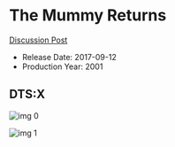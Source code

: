 # The Mummy Returns

[Discussion Post](https://www.avsforum.com/threads/bass-eq-for-filtered-movies.2995212/post-57033212)

* Release Date: 2017-09-12
* Production Year: 2001

## DTS:X

![img 0](https://i.imgur.com/d7kDwhu.jpg)

![img 1](https://i.imgur.com/y39qOLs.jpg)

